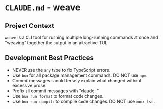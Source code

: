 # `CLAUDE.md` - weave

## Project Context

`weave` is a CLI tool for running multiple long-running commands at once and "weaving" together the output in an attractive TUI.

## Development Best Practices

- NEVER use the `any` type to fix TypeScript errors.
- Use `bun` for all package management commands. DO NOT use `npm`.
- Commit messages should tersely explain what changed without excessive prose.
- Prefix all commit messages with "claude: "
- Use `bun run format` to format code changes.
- Use `bun run compile` to compile code changes. DO NOT use `bunx tsc`.
